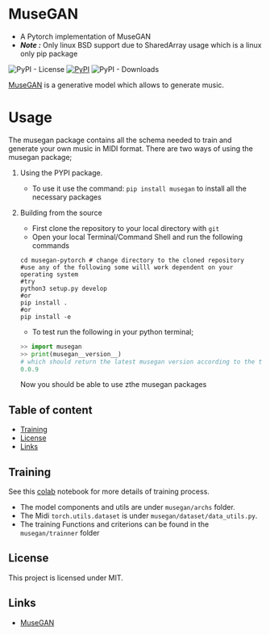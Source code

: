 MuseGAN
=========
- A Pytorch implementation of MuseGAN
- ***Note :*** Only linux BSD support due to SharedArray usage which is a linux only pip package


![PyPI - License](https://img.shields.io/pypi/l/musegan)
[![PyPI](https://img.shields.io/pypi/v/musegan)](https://pypi.org/project/musegan/)
![PyPI - Downloads](https://img.shields.io/pypi/dw/musegan)

[MuseGAN](https://arxiv.org/abs/1709.06298) is a generative model which allows to
generate music.

Usage
=======
The musegan package contains all the schema needed to train and generate your own music in MIDI format.
There are two ways of using the musegan package;

1. Using the PYPI package.
   - To use it use the command: `pip install musegan` to install all the necessary packages

2. Building from the source 
   - First clone the repository to your local directory with `git`
   - Open your local Terminal/Command Shell and run the following commands
    ```shell
    cd musegan-pytorch # change directory to the cloned repository
    #use any of the following some willl work dependent on your operating system
    #try
    python3 setup.py develop
    #or
    pip install .
    #or
    pip install -e
    ```
    - To test run the following in your python terminal;
    ```py
    >> import musegan
    >> print(musegan__version__)
    # which should return the latest musegan version according to the time you read this
    0.0.9
    ```
    Now you should be able to use zthe musegan packages
    
## Table of content

- [Training](https://github.com/cliffordkleinsr/musegan-pytorch/edit/dev/README.md#training)
- [License](#license)
- [Links](#links)

## Training 

See this [colab](https://colab.research.google.com/drive/1NF2t1dvqxeblZfd7BL4Gfn4SW-xEzgGg?authuser=3#scrollTo=9bj_FWvAArPI)  notebook for more details of training process.
* The model components and utils are under `musegan/archs` folder.
* The Midi `torch.utils.dataset` is under `musegan/dataset/data_utils.py`.
* The training Functions and criterions can be found in the `musegan/trainner` folder




## License

This project is licensed under MIT.

## Links

* [MuseGAN](https://arxiv.org/abs/1709.06298)
